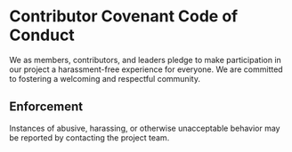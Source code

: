 # Contributor Covenant Code of Conduct

We as members, contributors, and leaders pledge to make participation in our project a harassment-free experience for everyone. We are committed to fostering a welcoming and respectful community.

## Enforcement

Instances of abusive, harassing, or otherwise unacceptable behavior may be reported by contacting the project team.
